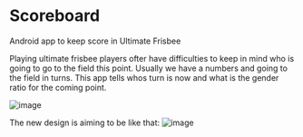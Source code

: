 # Scoreboard
Android app to keep score in Ultimate Frisbee

Playing ultimate frisbee players ofter have difficulties to keep in mind who is going to go to the field this point. Usually we have a numbers and going to the field in turns. 
This app tells whos turn is now and what is the gender ratio for the coming point. 

![image](https://user-images.githubusercontent.com/77392269/209565921-8354b47d-09d1-4eaf-b872-b4b5211c4601.png)

The new design is aiming to be like that:
![image](https://user-images.githubusercontent.com/77392269/223486774-42ec5cd9-e6c3-4c0f-b85a-7bad8633c103.png)
